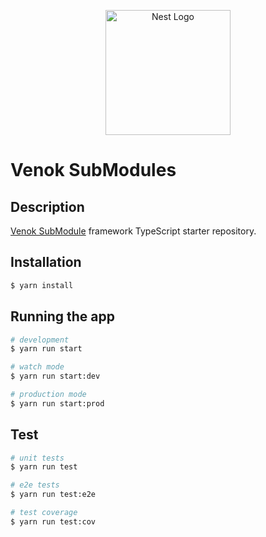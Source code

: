 <p align="center">
  <a href="http://nestjs.com/" target="blank"><img src="https://i.yapx.cc/WU0cB.png" width="200" alt="Nest Logo" /></a>
</p>

# Venok SubModules

## Description

[Venok SubModule](https://github.com/venokjs) framework TypeScript starter repository.

## Installation

```bash
$ yarn install
```

## Running the app

```bash
# development
$ yarn run start

# watch mode
$ yarn run start:dev

# production mode
$ yarn run start:prod
```

## Test

```bash
# unit tests
$ yarn run test

# e2e tests
$ yarn run test:e2e

# test coverage
$ yarn run test:cov
```

